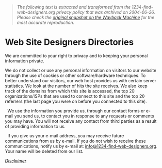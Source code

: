 > *The following text is extracted and transformed from the 1234-find-web-designers.org privacy policy that was archived on 2004-06-26. Please check the [original snapshot on the Wayback Machine](https://web.archive.org/web/20040626070308id_/http%3A//www.1234-find-web-designers.org/privacy.html) for the most accurate reproduction.*

# Web Site Designers Directories

We are committed to your right to privacy and to keeping your personal information private. 

We do not collect or use any personal information on visitors to our website through the use of cookies or other software/hardware techniques. To better understand our visitors, our web host provides us with certain server statistics. We look at the number of hits the site receives. We also keep track of the domains from which this site is accessed, the top 20 organizations/ISPs that are used to connect to this site and the top 20 referrers (the last page you were on before you connected to this site).

  We use the information you provide us, through our contact forms or e-mail you send us, to contact you in response to any requests or comments you may have. You will not receive any contact from third parties as a result of providing information to us.

  If you give us your e-mail address, you may receive future communications from us by e-mail. If you do not wish to receive these communications, notify us by e-mail at: [info@1234-find-web-designers.org](http://www.1234-find-web-designers.org/contact.php). Your name will be deleted from our list.

[ _Disclaimer_](https://web.archive.org/web/20040626070308id_/http%3A//www.1234-find-web-designers.org/disclaimer.html)
